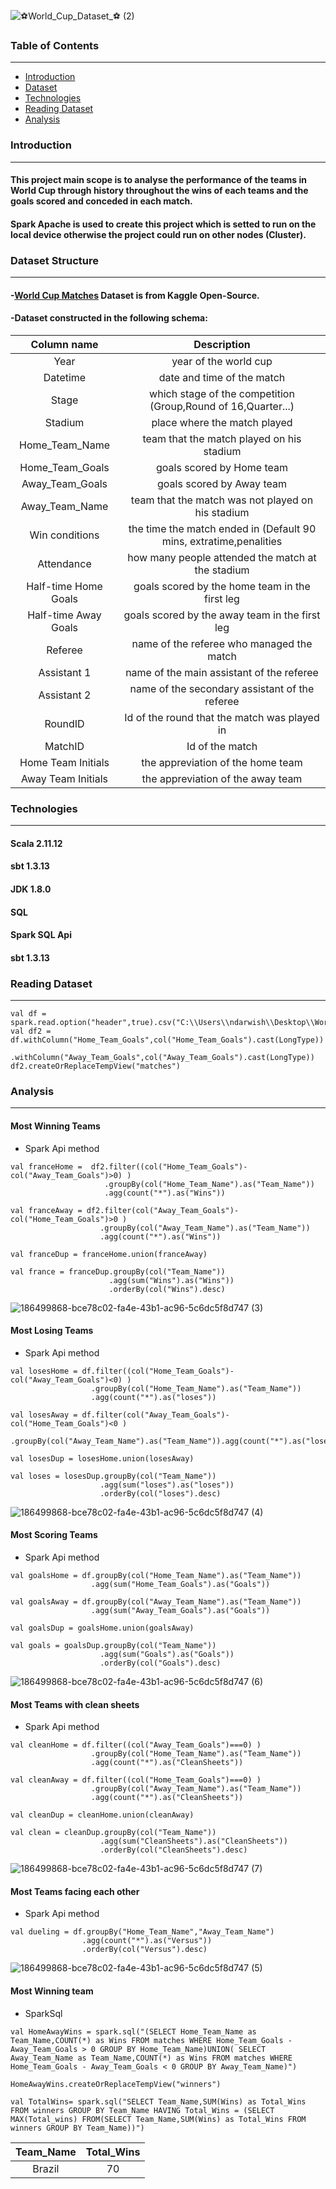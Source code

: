 ![⚽World_Cup_Dataset_⚽ (2)](https://user-images.githubusercontent.com/69567496/185922257-d6621c85-2cda-4188-a93d-0d0236a75224.png)

### Table of Contents 
---

- [Introduction](#introduction)
- [Dataset](#dataset-structure)
- [Technologies](#technologies)
- [Reading Dataset](#reading-dataset)
- [Analysis](#analysis)


### Introduction
---
#### This project main scope is to analyse the performance of the teams in World Cup through history throughout the wins of each teams and the goals scored and conceded in each match.
#### Spark Apache is used to create this project which is setted to run on the local device otherwise the project could run on other nodes (Cluster).

### Dataset Structure
---
#### -[World Cup Matches](https://www.kaggle.com/datasets/abecklas/fifa-world-cup) Dataset is from Kaggle Open-Source.
#### -Dataset constructed in the following schema:

   | Column name             |                Description                                         |
   |:-----------------------:|:------------------------------------------------------------------:|
   |  Year                   | year of the world cup                                              |
   |  Datetime               | date and time of the match                                         |
   |  Stage                  | which stage of the competition (Group,Round of 16,Quarter...)      |
   |  Stadium                | place where the match played                                       |
   |  Home_Team_Name         | team that the match played on his stadium                          |
   |  Home_Team_Goals        | goals scored by Home team                                          |
   |  Away_Team_Goals        | goals scored by Away team                                          |                                       
   |  Away_Team_Name         | team that the match was not played on his stadium                  |
   |  Win conditions         | the time the match ended in (Default 90 mins, extratime,penalities |
   |  Attendance             | how many people attended the match at the stadium                  |
   |  Half-time Home Goals   | goals scored by the home team in the first leg                     |
   |  Half-time Away Goals   | goals scored by the away team in the first leg                     |
   |  Referee                | name of the referee who managed the match                          |
   |  Assistant 1            | name of the main assistant of the referee                          |
   |  Assistant 2            | name of the secondary assistant of the referee                     |
   |  RoundID                | Id of the round that the match was played in                       |
   |  MatchID                | Id of the match                                                    |
   |  Home Team Initials     | the appreviation of the home team                                  |
   |  Away Team Initials     | the appreviation of the away team                                  |
   
   
### Technologies
---
#### Scala 2.11.12
#### sbt 1.3.13
#### JDK 1.8.0
#### SQL
#### Spark SQL Api
#### sbt 1.3.13

### Reading Dataset
---
```
val df = spark.read.option("header",true).csv("C:\\Users\\ndarwish\\Desktop\\WorldCupMatches.csv")
val df2 = df.withColumn("Home_Team_Goals",col("Home_Team_Goals").cast(LongType))
            .withColumn("Away_Team_Goals",col("Away_Team_Goals").cast(LongType))
df2.createOrReplaceTempView("matches")
```
### Analysis
---
#### Most Winning Teams
- Spark Api method
```
val franceHome =  df2.filter((col("Home_Team_Goals")-col("Away_Team_Goals")>0) )
                     .groupBy(col("Home_Team_Name").as("Team_Name"))
                     .agg(count("*").as("Wins"))

val franceAway = df2.filter(col("Away_Team_Goals")-col("Home_Team_Goals")>0 )
                    .groupBy(col("Away_Team_Name").as("Team_Name"))
                    .agg(count("*").as("Wins"))

val franceDup = franceHome.union(franceAway)

val france = franceDup.groupBy(col("Team_Name"))
                      .agg(sum("Wins").as("Wins"))
                      .orderBy(col("Wins").desc)

```
![186499868-bce78c02-fa4e-43b1-ac96-5c6dc5f8d747 (3)](https://user-images.githubusercontent.com/69567496/186506430-d9e65aa8-0721-4c01-abdd-3804c772d97d.png)
#### Most Losing Teams
- Spark Api method
```
val losesHome = df.filter((col("Home_Team_Goals")-col("Away_Team_Goals")<0) )
                  .groupBy(col("Home_Team_Name").as("Team_Name"))
                  .agg(count("*").as("loses"))

val losesAway = df.filter(col("Away_Team_Goals")-col("Home_Team_Goals")<0 )
                  .groupBy(col("Away_Team_Name").as("Team_Name")).agg(count("*").as("loses"))

val losesDup = losesHome.union(losesAway)

val loses = losesDup.groupBy(col("Team_Name"))
                    .agg(sum("loses").as("loses"))
                    .orderBy(col("loses").desc)
```
![186499868-bce78c02-fa4e-43b1-ac96-5c6dc5f8d747 (4)](https://user-images.githubusercontent.com/69567496/186506903-713dcdd9-71ac-41c2-90fa-ca3c9712e92a.png)
#### Most Scoring Teams
- Spark Api method
```
val goalsHome = df.groupBy(col("Home_Team_Name").as("Team_Name"))
                  .agg(sum("Home_Team_Goals").as("Goals"))

val goalsAway = df.groupBy(col("Away_Team_Name").as("Team_Name"))
                  .agg(sum("Away_Team_Goals").as("Goals"))

val goalsDup = goalsHome.union(goalsAway)

val goals = goalsDup.groupBy(col("Team_Name"))
                    .agg(sum("Goals").as("Goals"))
                    .orderBy(col("Goals").desc)

```

![186499868-bce78c02-fa4e-43b1-ac96-5c6dc5f8d747 (6)](https://user-images.githubusercontent.com/69567496/186547345-ba69f60d-10ec-4d88-884f-b4fa41fd464c.png)
#### Most Teams with clean sheets
- Spark Api method
```
val cleanHome = df.filter((col("Away_Team_Goals")===0) )
                  .groupBy(col("Home_Team_Name").as("Team_Name"))
                  .agg(count("*").as("CleanSheets"))

val cleanAway = df.filter((col("Home_Team_Goals")===0) )
                  .groupBy(col("Away_Team_Name").as("Team_Name"))
                  .agg(count("*").as("CleanSheets"))

val cleanDup = cleanHome.union(cleanAway)

val clean = cleanDup.groupBy(col("Team_Name"))
                    .agg(sum("CleanSheets").as("CleanSheets"))
                    .orderBy(col("CleanSheets").desc)

```
![186499868-bce78c02-fa4e-43b1-ac96-5c6dc5f8d747 (7)](https://user-images.githubusercontent.com/69567496/186547798-0a928286-9c4a-459a-9618-e9b445ae02d8.png)
#### Most Teams facing each other
- Spark Api method
```
val dueling = df.groupBy("Home_Team_Name","Away_Team_Name")
                .agg(count("*").as("Versus"))
                .orderBy(col("Versus").desc)
```
![186499868-bce78c02-fa4e-43b1-ac96-5c6dc5f8d747 (5)](https://user-images.githubusercontent.com/69567496/186513688-99eae8e5-8f0f-4257-ae80-2d113d7b75be.png)

#### Most Winning team
- SparkSql
```
val HomeAwayWins = spark.sql("(SELECT Home_Team_Name as Team_Name,COUNT(*) as Wins FROM matches WHERE Home_Team_Goals - Away_Team_Goals > 0 GROUP BY Home_Team_Name)UNION( SELECT Away_Team_Name as Team_Name,COUNT(*) as Wins FROM matches WHERE Home_Team_Goals - Away_Team_Goals < 0 GROUP BY Away_Team_Name)")

HomeAwayWins.createOrReplaceTempView("winners")

val TotalWins= spark.sql("SELECT Team_Name,SUM(Wins) as Total_Wins FROM winners GROUP BY Team_Name HAVING Total_Wins = (SELECT MAX(Total_wins) FROM(SELECT Team_Name,SUM(Wins) as Total_Wins FROM winners GROUP BY Team_Name))")

```
 | Team_Name  | Total_Wins |
 |:----------:|:----------:|
 |  Brazil    | 70         |
